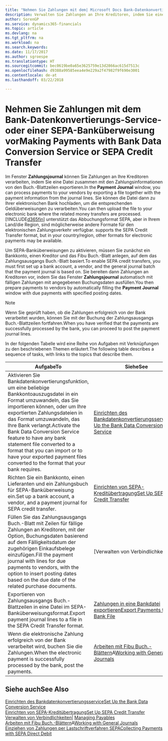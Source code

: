 ```yaml
---
title: "Nehmen Sie Zahlungen mit dem| Microsoft Docs Bank-Datenkonvertierungs-Service- oder einer SEPA-Banküberweisung vor | Microsoft Docs"
description: Verwalten Sie Zahlungen an Ihre Kreditoren, indem Sie eine Datei zusammen mit den Zahlungsinformationen von den Buch.-Blattzeilen exportieren.
author: SorenGP
ms.service: dynamics365-financials
ms.topic: article
ms.devlang: na
ms.tgt_pltfrm: na
ms.workload: na
ms.search.keywords: 
ms.date: 11/17/2017
ms.author: sgroespe
ms.translationtype: HT
ms.sourcegitcommit: bec0619be0a65e3625759e13d2866ac615d7513c
ms.openlocfilehash: d9388a99585eea4e9e229a2f47982f9f690e3001
ms.contentlocale: de-at
ms.lasthandoff: 03/22/2018

---
```

# <a name="making-payments-with-bank-data-conversion-service-or-sepa-credit-transfer"></a><span data-ttu-id="388cc-103">Nehmen Sie Zahlungen mit dem Bank-Datenkonvertierungs-Service- oder einer SEPA-Banküberweisung vor</span><span class="sxs-lookup"><span data-stu-id="388cc-103">Making Payments with Bank Data Conversion Service or SEPA Credit Transfer</span></span>
<span data-ttu-id="388cc-104">Im Fenster **Zahlungsjournal** können Sie Zahlungen an Ihre Kreditoren verarbeiten, indem Sie eine Datei zusammen mit den Zahlungsinformationen von den Buch.-Blattzeilen exportieren.</span><span class="sxs-lookup"><span data-stu-id="388cc-104">In the **Payment Journal** window, you can process payments to your vendors by exporting a file together with the payment information from the journal lines.</span></span> <span data-ttu-id="388cc-105">Sie können die Datei dann zu Ihrer elektronischen Bank hochladen, um die entsprechenden Geldüberweisungen zu verarbeiten.</span><span class="sxs-lookup"><span data-stu-id="388cc-105">You can then upload the file to your electronic bank where the related money transfers are processed.</span></span> [!INCLUDE[d365fin](includes/d365fin_md.md)]<span data-ttu-id="388cc-106"> unterstützt das Abbuchungsformat SEPA, aber in Ihrem Land/die Region, sind möglicherweise andere Formate für den elektronischen Zahlungsverkehr verfügbar.</span><span class="sxs-lookup"><span data-stu-id="388cc-106"> supports the SEPA Credit Transfer format, but in your country/region, other formats for electronic payments may be available.</span></span>   

 <span data-ttu-id="388cc-107">Um SEPA-Banküberweisungen zu aktivieren, müssen Sie zunächst ein Bankkonto, einen Kreditor und das Fibu Buch.-Blatt anlegen, auf dem das Zahlungsausgangs Buch.-Blatt basiert.</span><span class="sxs-lookup"><span data-stu-id="388cc-107">To enable SEPA credit transfers, you must first set up a bank account, a vendor, and the general journal batch that the payment journal is based on.</span></span> <span data-ttu-id="388cc-108">Sie bereiten dann Zahlungen an Kreditoren vor, indem Sie das Fenster **Zahlungsjournal** automatisch mit fälligen Zahlungen mit angegebenen Buchungsdaten ausfüllen.</span><span class="sxs-lookup"><span data-stu-id="388cc-108">You then prepare payments to vendors by automatically filling the **Payment Journal** window with due payments with specified posting dates.</span></span>  

> [!NOTE]  
>  <span data-ttu-id="388cc-109">Wenn Sie geprüft haben, ob die Zahlungen erfolgreich von der Bank verarbeitet wurden, können Sie mit der Buchung der Zahlungsausgangs Buch.-Blattzeilen fortfahren.</span><span class="sxs-lookup"><span data-stu-id="388cc-109">When you have verified that the payments are successfully processed by the bank, you can proceed to post the payment journal lines.</span></span>  

 <span data-ttu-id="388cc-110">In der folgenden Tabelle wird eine Reihe von Aufgaben mit Verknüpfungen zu den beschriebenen Themen erläutert.</span><span class="sxs-lookup"><span data-stu-id="388cc-110">The following table describes a sequence of tasks, with links to the topics that describe them.</span></span>   

|<span data-ttu-id="388cc-111">**Aufgabe**</span><span class="sxs-lookup"><span data-stu-id="388cc-111">**To**</span></span>|<span data-ttu-id="388cc-112">**Siehe**</span><span class="sxs-lookup"><span data-stu-id="388cc-112">**See**</span></span>|  
|------------|-------------|  
|<span data-ttu-id="388cc-113">Aktivieren Sie Bankdatenkonvertierungsfunktion, um eine beliebige Bankkontoauszugsdatei in ein Format umzuwandeln, das Sie importieren können, oder um Ihre exportierten Zahlungsdateien in das Format umzuwandeln, das Ihre Bank verlangt.</span><span class="sxs-lookup"><span data-stu-id="388cc-113">Activate the Bank Data Conversion Service feature to have any bank statement file converted to a format that you can import or to have your exported payment files converted to the format that your bank requires.</span></span>|[<span data-ttu-id="388cc-114">Einrichten des Bankdatenkonvertierungsservice</span><span class="sxs-lookup"><span data-stu-id="388cc-114">Set Up the Bank Data Conversion Service</span></span>](bank-how-setup-bank-statement-service.md)|  
|<span data-ttu-id="388cc-115">Richten Sie ein Bankkonto, einen Lieferanten und ein Zahlungsbuch für SEPA-Banküberweisung ein.</span><span class="sxs-lookup"><span data-stu-id="388cc-115">Set up a bank account, a vendor, and a payment journal for SEPA credit transfer.</span></span>|[<span data-ttu-id="388cc-116">Einrichten von SEPA-Kreditübertragung</span><span class="sxs-lookup"><span data-stu-id="388cc-116">Set Up SEPA Credit Transfer</span></span>](finance-how-to-set-up-sepa-credit-transfer.md)|  
|<span data-ttu-id="388cc-117">Füllen Sie das Zahlungsausgangs Buch.-Blatt mit Zeilen für fällige Zahlungen an Kreditoren, mit der Option, Buchungsdaten basierend auf dem Fälligkeitsdatum der zugehörigen Einkaufsbelege einzufügen.</span><span class="sxs-lookup"><span data-stu-id="388cc-117">Fill the payment journal with lines for due payments to vendors, with the option to insert posting dates based on the due date of the related purchase documents.</span></span>|[<span data-ttu-id="388cc-118">Verwalten von Verbindlichkeiten|</span><span class="sxs-lookup"><span data-stu-id="388cc-118">Managing Payables</span></span>](payables-manage-payables.md)|  
|<span data-ttu-id="388cc-119">Exportieren von Zahlungsausgangs Buch.-Blattzeilen in eine Datei im SEPA-Banküberweisungsformat.</span><span class="sxs-lookup"><span data-stu-id="388cc-119">Export payment journal lines to a file in the SEPA Credit Transfer format.</span></span>|[<span data-ttu-id="388cc-120">Zahlungen in eine Bankdatei exportieren</span><span class="sxs-lookup"><span data-stu-id="388cc-120">Export Payments to a Bank File</span></span>](payables-how-export-payments-bank-file.md)|  
|<span data-ttu-id="388cc-121">Wenn die elektronische Zahlung erfolgreich von der Bank verarbeitet wird, buchen Sie die Zahlungen.</span><span class="sxs-lookup"><span data-stu-id="388cc-121">When the electronic payment is successfully processed by the bank, post the payments.</span></span>|<span data-ttu-id="388cc-122">[Arbeiten mit Fibu Buch.-Blättern](ui-work-general-journals.md)A</span><span class="sxs-lookup"><span data-stu-id="388cc-122">[Working with General Journals](ui-work-general-journals.md)</span></span>|  

## <a name="see-also"></a><span data-ttu-id="388cc-123">Siehe auch</span><span class="sxs-lookup"><span data-stu-id="388cc-123">See Also</span></span>  
[<span data-ttu-id="388cc-124">Einrichten des Bankdatenkonvertierungsservice</span><span class="sxs-lookup"><span data-stu-id="388cc-124">Set Up the Bank Data Conversion Service</span></span>](bank-how-setup-bank-statement-service.md)  
[<span data-ttu-id="388cc-125">Einrichten von SEPA-Kreditübertragung</span><span class="sxs-lookup"><span data-stu-id="388cc-125">Set Up SEPA Credit Transfer</span></span>](finance-how-to-set-up-sepa-credit-transfer.md)  
<span data-ttu-id="388cc-126">[Verwalten von Verbindlichkeiten|](payables-manage-payables.md) </span><span class="sxs-lookup"><span data-stu-id="388cc-126">[Managing Payables](payables-manage-payables.md) </span></span>  
<span data-ttu-id="388cc-127">[Arbeiten mit Fibu Buch.-Blättern](ui-work-general-journals.md)A</span><span class="sxs-lookup"><span data-stu-id="388cc-127">[Working with General Journals](ui-work-general-journals.md)</span></span>  
[<span data-ttu-id="388cc-128">Einziehen von Zahlungen per Lastschriftverfahren SEPA</span><span class="sxs-lookup"><span data-stu-id="388cc-128">Collecting Payments with SEPA Direct Debit</span></span>](finance-collect-payments-with-sepa-direct-debit.md)   


